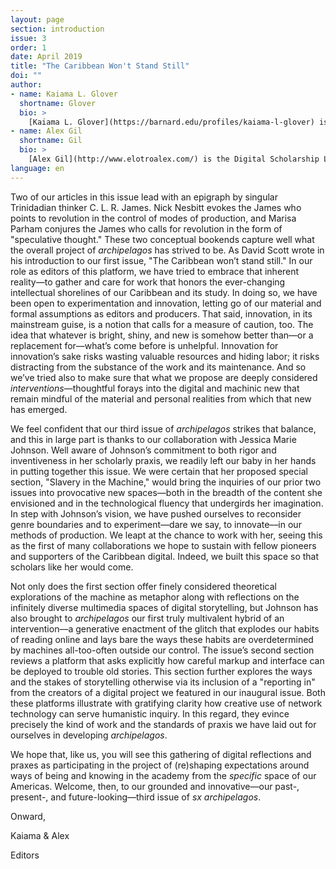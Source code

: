 ```yaml
---
layout: page
section: introduction
issue: 3
order: 1
date: April 2019
title: "The Caribbean Won't Stand Still"
doi: ""
author: 
- name: Kaiama L. Glover
  shortname: Glover
  bio: >
    [Kaiama L. Glover](https://barnard.edu/profiles/kaiama-l-glover) is Associate Professor of French and Africana Studies at Barnard College, Columbia University. She is the author of [Haiti Unbound: A Spiralist Challenge to the Postcolonial Canon](http://liverpooluniversitypress.co.uk/products/61903) (Liverpool UP 2010), first editor of [Marie Vieux Chauvet: Paradoxes of the Postcolonial Feminine](http://yalebooks.com/book/9780300214192/yale-french-studies-number-128) (Yale French Studies 2016), and translator of Frankétienne’s Ready to Burst (Archipelago Books 2014). She has received awards and fellowships from the National Endowment for the Humanities, the Mellon Foundation, and the Fulbright Foundation. Current projects include forthcoming translations of Marie Vieux Chauvet’s *Dance on the Volcano* (Archipelago Books) and René Depestre’s *Hadriana in All My Dreams* (Akashic Books), and the multimedia platform *In the Same Boats: Toward an Afro-Atlantic Visual Cartography*.
- name: Alex Gil
  shortname: Gil
  bio: >
    [Alex Gil](http://www.elotroalex.com/) is the Digital Scholarship Librarian at Columbia University Libraries. His research and practice focuses on digital humanities, epistemic design, minimal computing, and Caribbean literature. He is co-founder and moderator of [Columbia's Group for Experimental Methods in Humanistic Research](http://xpmethod.plaintext.in/), and the Studio@Butler at Columbia University Libraries.
language: en
---
```



Two of our articles in this issue lead with an epigraph by singular
Trinidadian thinker C. L. R. James. Nick Nesbitt evokes the James who
points to revolution in the control of modes of production, and Marisa
Parham conjures the James who calls for revolution in the form of
"speculative thought." These two conceptual bookends capture well what
the overall project of *archipelagos* has strived to be. As David Scott
wrote in his introduction to our first issue, "The Caribbean won’t stand
still." In our role as editors of this platform, we have tried to
embrace that inherent reality—to gather and care for work that honors
the ever-changing intellectual shorelines of our Caribbean and its
study. In doing so, we have been open to experimentation and innovation,
letting go of our material and formal assumptions as editors and
producers. That said, innovation, in its mainstream guise, is a notion
that calls for a measure of caution, too. The idea that whatever is
bright, shiny, and new is somehow better than––or a replacement
for––what’s come before is unhelpful. Innovation for innovation’s sake
risks wasting valuable resources and hiding labor; it risks distracting
from the substance of the work and its maintenance. And so we’ve tried
also to make sure that what we propose are deeply considered
*interventions*—thoughtful forays into the digital and machinic new that
remain mindful of the material and personal realities from which that
new has emerged.

We feel confident that our third issue of *archipelagos* strikes that
balance, and this in large part is thanks to our collaboration with
Jessica Marie Johnson. Well aware of Johnson’s commitment to both rigor
and inventiveness in her scholarly praxis, we readily left our baby in
her hands in putting together this issue. We were certain that her
proposed special section, "Slavery in the Machine," would bring the
inquiries of our prior two issues into provocative new spaces—both in
the breadth of the content she envisioned and in the technological
fluency that undergirds her imagination. In step with Johnson’s vision,
we have pushed ourselves to reconsider genre boundaries and to
experiment––dare we say, to innovate––in our methods of production. We
leapt at the chance to work with her, seeing this as the first of many
collaborations we hope to sustain with fellow pioneers and supporters of
the Caribbean digital. Indeed, we built this space so that scholars like
her would come.

Not only does the first section offer finely considered theoretical
explorations of the machine as metaphor along with reflections on the
infinitely diverse multimedia spaces of digital storytelling, but
Johnson has also brought to *archipelagos* our first truly multivalent
hybrid of an intervention––a generative enactment of the glitch that
explodes our habits of reading online and lays bare the ways these
habits are overdetermined by machines all-too-often outside our control.
The issue’s second section reviews a platform that asks explicitly how
careful markup and interface can be deployed to trouble old stories.
This section further explores the ways and the stakes of storytelling
otherwise via its inclusion of a "reporting in" from the creators of a
digital project we featured in our inaugural issue. Both these platforms
illustrate with gratifying clarity how creative use of network
technology can serve humanistic inquiry. In this regard, they evince
precisely the kind of work and the standards of praxis we have laid out
for ourselves in developing *archipelagos*.

We hope that, like us, you will see this gathering of digital
reflections and praxes as participating in the project of (re)shaping
expectations around ways of being and knowing in the academy from the
*specific* space of our Americas. Welcome, then, to our grounded and
innovative—our past-, present-, and future-looking—third issue of *sx*
*archipelagos*.

Onward,

Kaiama & Alex

Editors
